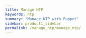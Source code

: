 ```yaml
---
title: Manage NTP
keywords: ntp
summary: "Manage NTP with Puppet"
sidebar: product1_sidebar
permalink: /manage_ntp/manage_ntp/
---
```

